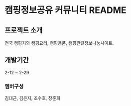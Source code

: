 # 캠핑정보공유 커뮤니티 README



## 프로젝트 소개
전국 캠핑지와 캠핑요리, 캠핑용품, 캠핑관련정보나눔사이트.

## 개발기간
2-12 ~ 2-29

### 멤버구성
김대근, 김은지, 조수호, 장준희
